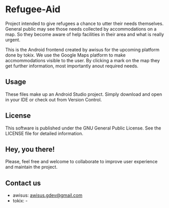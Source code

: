 # Refugee-Aid
Project intended to give refugees a chance to utter their needs themselves.
General public may see those needs collected by accommodations on a map.
So they become aware of help facilities in their area and what is really urgent.

This is the Android frontend created by awisus for the upcoming platform done by tokix.
We use the Google Maps platform to make accmommodations visible to the user.
By clicking a mark on the map they get further information, most importantly anout required needs.

## Usage
These files make up an Android Studio project. Simply download and open in your IDE or check out from Version Control.

## License
This software is published under the GNU General Public License.
See the LICENSE file for detailed information.

## Hey, you there!
Please, feel free and welcome to collaborate to improve user experience and maintain the project.

## Contact us
- awisus: awisus.gdev@gmail.com
- tokix: -

